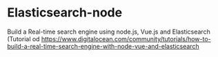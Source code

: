 # Elasticsearch-node
Build a Real-time search engine using node.js, Vue.js and Elasticsearch (Tutorial od https://www.digitalocean.com/community/tutorials/how-to-build-a-real-time-search-engine-with-node-vue-and-elasticsearch
